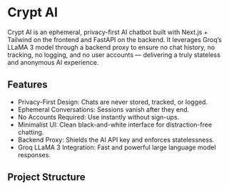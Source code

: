 # Crypt AI

Crypt AI is an ephemeral, privacy-first AI chatbot built with Next.js + Tailwind on the frontend and FastAPI on the backend. It leverages Groq’s LLaMA 3 model through a backend proxy to ensure no chat history, no tracking, no logging, and no user accounts — delivering a truly stateless and anonymous AI experience.

## Features
- Privacy-First Design: Chats are never stored, tracked, or logged.
- Ephemeral Conversations: Sessions vanish after they end.
- No Accounts Required: Use instantly without sign-ups.
- Minimalist UI: Clean black-and-white interface for distraction-free chatting.
- Backend Proxy: Shields the AI API key and enforces statelessness.
- Groq LLaMA 3 Integration: Fast and powerful large language model responses.

## Project Structure
